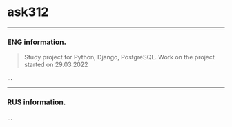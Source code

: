 # ask312

***
### ENG information.
> Study project for Python, Django, PostgreSQL. Work on the project started on 29.03.2022

...

***
### RUS information.

...
